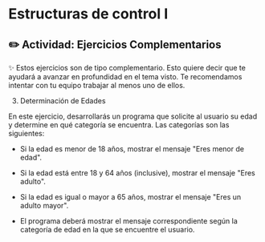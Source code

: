 # Estructuras de control I

## ✏️  Actividad: Ejercicios Complementarios

✨ Estos ejercicios son de tipo complementario. Esto quiere decir que te ayudará a avanzar en profundidad en el tema visto. Te recomendamos intentar con tu equipo trabajar al menos uno de ellos. 

3. Determinación de Edades

En este ejercicio, desarrollarás un programa que solicite al usuario su edad y determine en qué categoría se encuentra. Las categorías son las siguientes:

* Si la edad es menor de 18 años, mostrar el mensaje "Eres menor de edad".

* Si la edad está entre 18 y 64 años (inclusive), mostrar el mensaje "Eres adulto".

* Si la edad es igual o mayor a 65 años, mostrar el mensaje "Eres un adulto mayor".

* El programa deberá mostrar el mensaje correspondiente según la categoría de edad en la que se encuentre el usuario.